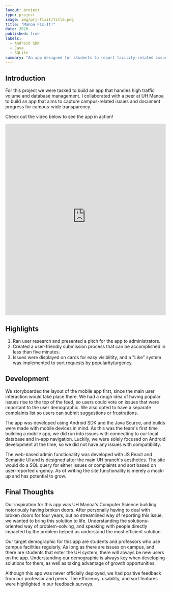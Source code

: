 ```yaml
---
layout: project
type: project
image: img/prj-fixit/title.png
title: "Manoa Fix-It!"
date: 2020
published: true
labels:
  - Android SDK
  - Java
  - SQLite
summary: "An app designed for students to report facility-related issues."
---
```


## Introduction

For this project we were tasked to build an app that handles high traffic volume and database management. I collaborated with a peer at UH Manoa to build an app that aims to capture campus-related issues and document progress for campus-wide transparency. 

Check out the video below to see the app in action!

<div class="p-4" style="text-align: center">
	<iframe width="100%" height="600" src="https://www.youtube-nocookie.com/embed/bbYfWPntq98?si=qHSzi5pjkqPyA7wR" title="YouTube video player" frameborder="0" allow="accelerometer; autoplay; clipboard-write; encrypted-media; gyroscope; picture-in-picture; web-share" referrerpolicy="strict-origin-when-cross-origin" allowfullscreen></iframe>
</div>

## Highlights

1. Ran user research and presented a pitch for the app to administrators.
2. Created a user-friendly submission process that can be accomplished in less than five minutes. 
3. Issues were displayed on cards for easy visiblitity, and a "Like" system was implemented to sort requests by popularity/urgency.

## Development

We storyboarded the layout of the mobile app first, since the main user interaction would take place there. We had a rough idea of having popular issues rise to the top of the feed, so users could vote on issues that were important to the user demographic. We also opted to have a separate complaints list so users can submit suggestions or frustrations. 

The app was developed using Android SDK and the Java Source, and builds were made with mobile devices in mind. As this was the team's first time building a mobile app, we did run into issues with connecting to our local database and in-app navigation. Luckily, we were solely focused on Android development at the time, so we did not have any issues with compatibility. 

The web-based admin functionality was developed with JS React and Semantic UI and is designed after the main UH branch's aesthetics. The site would do a SQL query for either issues or complaints and sort based on user-reported urgency. As of writing the site functionality is merely a mock-up and has potential to grow.

## Final Thoughts

Our inspiration for this app was UH Manoa's Computer Science building notoriously having broken doors. After personally having to deal with broken doors for four years, but no streamlined way of reporting this issue, we wanted to bring this solution to life. Understanding the solutions-oriented way of problem-solving, and speaking with people directly impacted by the problem helped us understand the most efficient solution. 

Our target demographic for this app are students and professors who use campus facilities regularly. As long as there are issues on campus, and there are students that enter the UH system, there will always be new users on the app. Understanding our demographic is always key when developing solutions for them, as well as taking advantage of growth opportunities. 

Although this app was never officially deployed, we had positive feedback from our professor and peers. The efficiency, usability, and sort features were highlighted in our feedback surveys. 